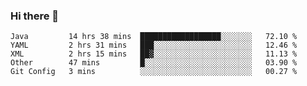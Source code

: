 ### Hi there 👋

<!--
**urzz/urzz** is a ✨ _special_ ✨ repository because its `README.md` (this file) appears on your GitHub profile.

Here are some ideas to get you started:

- 🔭 I’m currently working on ...
- 🌱 I’m currently learning ...
- 👯 I’m looking to collaborate on ...
- 🤔 I’m looking for help with ...
- 💬 Ask me about ...
- 📫 How to reach me: ...
- 😄 Pronouns: ...
- ⚡ Fun fact: ...
-->

<!--START_SECTION:waka-->
```text
Java         14 hrs 38 mins  ██████████████████░░░░░░░   72.10 % 
YAML         2 hrs 31 mins   ███░░░░░░░░░░░░░░░░░░░░░░   12.46 % 
XML          2 hrs 15 mins   ██▓░░░░░░░░░░░░░░░░░░░░░░   11.13 % 
Other        47 mins         █░░░░░░░░░░░░░░░░░░░░░░░░   03.90 % 
Git Config   3 mins          ░░░░░░░░░░░░░░░░░░░░░░░░░   00.27 % 
```
<!--END_SECTION:waka-->
